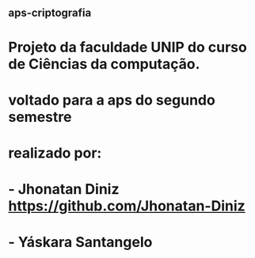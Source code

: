 ## aps-criptografia

# Projeto da faculdade UNIP do curso de Ciências da computação.

# voltado para a aps do segundo semestre

# realizado por:

# - Jhonatan Diniz https://github.com/Jhonatan-Diniz

# - Yáskara Santangelo
